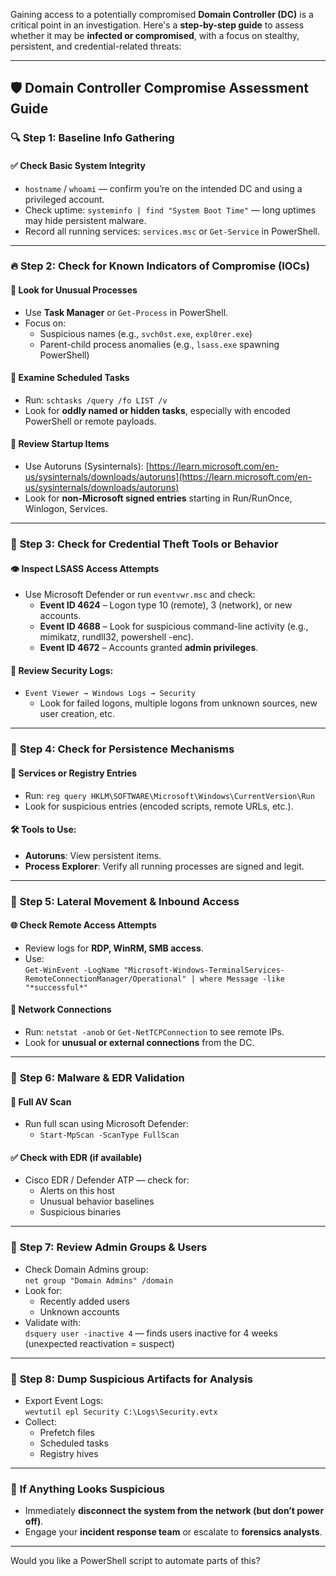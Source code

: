 Gaining access to a potentially compromised **Domain Controller (DC)** is a critical point in an investigation. Here's a **step-by-step guide** to assess whether it may be **infected or compromised**, with a focus on stealthy, persistent, and credential-related threats:

---

## 🛡️ **Domain Controller Compromise Assessment Guide**

### 🔍 **Step 1: Baseline Info Gathering**

#### ✅ Check Basic System Integrity
- `hostname` / `whoami` — confirm you’re on the intended DC and using a privileged account.
- Check uptime: `systeminfo | find "System Boot Time"` — long uptimes may hide persistent malware.
- Record all running services: `services.msc` or `Get-Service` in PowerShell.

---

### 🔥 **Step 2: Check for Known Indicators of Compromise (IOCs)**

#### 🔎 Look for Unusual Processes
- Use **Task Manager** or `Get-Process` in PowerShell.
- Focus on:
  - Suspicious names (e.g., `svch0st.exe`, `expl0rer.exe`)
  - Parent-child process anomalies (e.g., `lsass.exe` spawning PowerShell)

#### 🔎 Examine Scheduled Tasks
- Run: `schtasks /query /fo LIST /v`
- Look for **oddly named or hidden tasks**, especially with encoded PowerShell or remote payloads.

#### 🔎 Review Startup Items
- Use Autoruns (Sysinternals): [https://learn.microsoft.com/en-us/sysinternals/downloads/autoruns](https://learn.microsoft.com/en-us/sysinternals/downloads/autoruns)
- Look for **non-Microsoft signed entries** starting in Run/RunOnce, Winlogon, Services.

---

### 🔐 **Step 3: Check for Credential Theft Tools or Behavior**

#### 👁️ Inspect LSASS Access Attempts
- Use Microsoft Defender or run `eventvwr.msc` and check:
  - **Event ID 4624** – Logon type 10 (remote), 3 (network), or new accounts.
  - **Event ID 4688** – Look for suspicious command-line activity (e.g., mimikatz, rundll32, powershell -enc).
  - **Event ID 4672** – Accounts granted **admin privileges**.
  
#### 🔐 Review Security Logs:
- `Event Viewer → Windows Logs → Security`
  - Look for failed logons, multiple logons from unknown sources, new user creation, etc.
  
---

### 🧠 **Step 4: Check for Persistence Mechanisms**

#### 🛑 Services or Registry Entries
- Run: `reg query HKLM\SOFTWARE\Microsoft\Windows\CurrentVersion\Run`
- Look for suspicious entries (encoded scripts, remote URLs, etc.).

#### 🛠️ Tools to Use:
- **Autoruns**: View persistent items.
- **Process Explorer**: Verify all running processes are signed and legit.

---

### 🔄 **Step 5: Lateral Movement & Inbound Access**

#### 🌐 Check Remote Access Attempts
- Review logs for **RDP, WinRM, SMB access**.
- Use:  
  `Get-WinEvent -LogName "Microsoft-Windows-TerminalServices-RemoteConnectionManager/Operational" | where Message -like "*successful*"`

#### 🧪 Network Connections
- Run: `netstat -anob` or `Get-NetTCPConnection` to see remote IPs.
- Look for **unusual or external connections** from the DC.

---

### 🧼 **Step 6: Malware & EDR Validation**

#### 🧪 Full AV Scan
- Run full scan using Microsoft Defender:
  - `Start-MpScan -ScanType FullScan`
  
#### ✅ Check with EDR (if available)
- Cisco EDR / Defender ATP — check for:
  - Alerts on this host
  - Unusual behavior baselines
  - Suspicious binaries

---

### 🧾 **Step 7: Review Admin Groups & Users**

- Check Domain Admins group:  
  `net group "Domain Admins" /domain`  
- Look for:
  - Recently added users
  - Unknown accounts
- Validate with:  
  `dsquery user -inactive 4` — finds users inactive for 4 weeks (unexpected reactivation = suspect)

---

### 📁 **Step 8: Dump Suspicious Artifacts for Analysis**

- Export Event Logs:  
  `wevtutil epl Security C:\Logs\Security.evtx`
- Collect:
  - Prefetch files
  - Scheduled tasks
  - Registry hives

---

### 🚨 **If Anything Looks Suspicious**
- Immediately **disconnect the system from the network (but don’t power off)**.
- Engage your **incident response team** or escalate to **forensics analysts**.

---

Would you like a PowerShell script to automate parts of this?
